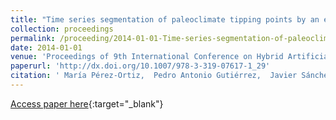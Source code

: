 ```yaml
---
title: "Time series segmentation of paleoclimate tipping points by an evolutionary algorithm"
collection: proceedings
permalink: /proceeding/2014-01-01-Time-series-segmentation-of-paleoclimate-tipping-points-by-an-evolutionary-algorithm
date: 2014-01-01
venue: 'Proceedings of 9th International Conference on Hybrid Artificial Intelligence Systems (HAIS2014)'
paperurl: 'http://dx.doi.org/10.1007/978-3-319-07617-1_29'
citation: ' María Pérez-Ortiz,  Pedro Antonio Gutiérrez,  Javier Sánchez-Monedero,  César Hervás-Martínez,  Athanasia Nikolaou,  Isabelle Dicaire,  Francisco Fernandez-Navarro, &quot;Time series segmentation of paleoclimate tipping points by an evolutionary algorithm.&quot; Proceedings of 9th International Conference on Hybrid Artificial Intelligence Systems (HAIS2014), Vol.8480, 2014, Salamanca (Spain), pp.318--329.'
---
```

[Access paper here](http://dx.doi.org/10.1007/978-3-319-07617-1_29){:target="_blank"}
